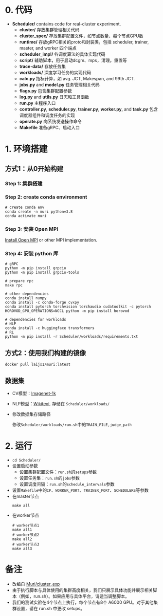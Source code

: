 
# 0. 代码
- **Scheduler/** contains code for real-cluster experiment.
  - **cluster/** 存放集群管理相关代码
  - **cluster_spec/** 存放集群配置文件，如节点数量、每个节点GPU数
  - **runtime/** 存放gRPC相关的proto和封装类，包括 scheduler, trainer, master, and worker 四个端点
  - **scheduler_impl/** 各调度算法的具体实现代码
  - **script/** 辅助脚本，用于启动dcgm、mps，清理，重置等
  - **trace-data/** 存放任务集
  - **workloads/** 深度学习任务的实现代码
  - **calc.py** 指标计算，如 avg. JCT, Makespan, and 99th JCT.
  - **jobs.py** and **model.py** 任务管理相关代码
  - **flags.py** 包含集群配置参数
  - **log.py** and **utils.py** 日志和工具函数
  - **run.py** 主程序入口
  - **controller.py**, **scheduler.py**, **trainer.py**, **worker.py**, and **task.py** 包含调度器组件和调度任务的实现
  - **operate.py** 向系统发送操作命令
  - **Makefile** 准备gRPC、启动入口

# 1. 环境搭建
## 方式1：从0开始构建
### Step 1: 集群搭建

### Step 2: create conda environment
```
# create conda env
conda create -n muri python=3.8
conda activate muri
```

### Step 3: 安装 Open MPI
[Install Open MPI](https://www.open-mpi.org/faq/?category=building#easy-build) or other MPI implementation.

### Step 4: 安装 python 库
```
# gRPC
python -m pip install grpcio
python -m pip install grpcio-tools

# prepare rpc
make rpc

# other dependencies
conda install numpy
conda install -c conda-forge cvxpy
conda install pytorch torchvision torchaudio cudatoolkit -c pytorch
HOROVOD_GPU_OPERATIONS=NCCL python -m pip install horovod

# dependencies for workloads
# NLP
conda install -c huggingface transformers
# RL
python -m pip install -r Scheduler/workloads/requirements.txt
```
## 方式2：使用我们构建的镜像
```
docker pull laijx1/muri:latest
```

## 数据集
- CV模型：[Imagenet-1k](https://academictorrents.com/details/a306397ccf9c2ead27155983c254227c0fd938e2)
- NLP模型：[Wikitext](https://huggingface.co/datasets/wikitext). 存储在 ```Scheduler/workloads/```
- 修改数据集存储路径
  
  修改```Scheduler/workloads/run.sh```中的```TRAIN_FILE,judge_path```


# 2. 运行

- `cd Scheduler/`
- 设置启动参数
  - 设置集群配置文件：`run.sh`的`setups`参数
  - 设置任务集：`run.sh`的`jobs`参数
  - 设置调度间隔：`run.sh`的`schedule_intervals`参数
- 设置`Makefile`中的`IP`、`WORKER_PORT`、`TRAINER_PORT`、`SCHEDULERS`等参数
- 在master节点
  ``` shell
  make all
  ```
- 在worker节点
  ``` shell
  # worker节点1
  make all1
  # worker节点2
  make all2
  # worker节点3
  make all3
  ```
# 备注
- 改编自 [Muri/cluster_exp](https://github.com/Rivendile/Muri/tree/main/cluster_exp)
- 由于执行脚本与具体使用的集群高度相关，我们只展示具体功能并展示相关脚本（例如，run.sh）。如果应用与具体平台，请适当调整脚本。
- 我们的测试实验在4个节点上执行，每个节点有8个 A6000 GPU。对于其他集群设置，请在 run.sh 中更改 setups。
